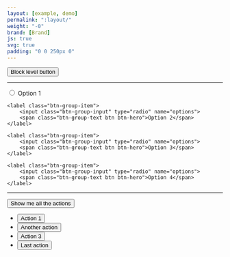 ```yaml
---
layout: [example, demo]
permalink: ":layout/"
weight: "-0"
brand: [Brand]
js: true
svg: true
padding: "0 0 250px 0"
---
```


<button type="button" class="btn btn-hero btn-lg btn-block">Block level button</button>

<hr>

<div class="btn-group btn-block">
	<label class="btn-group-item">
		<input class="btn-group-input" type="radio" name="options">
		<span class="btn-group-text btn btn-hero">Option 1</span>
	</label>

	<label class="btn-group-item">
		<input class="btn-group-input" type="radio" name="options">
		<span class="btn-group-text btn btn-hero">Option 2</span>
	</label>

	<label class="btn-group-item">
		<input class="btn-group-input" type="radio" name="options">
		<span class="btn-group-text btn btn-hero">Option 3</span>
	</label>

	<label class="btn-group-item">
		<input class="btn-group-input" type="radio" name="options">
		<span class="btn-group-text btn btn-hero">Option 4</span>
	</label>
</div>

<hr>

<div class="btn-dropdown js-dropdown btn-block" aria-haspopup="true">
	<button type="button" class="btn btn-hero btn-soft js-button-dropdown" aria-label="YOUR TITLE. Hit enter to open dropdown">
		<span class="btn-dropdown-caret">Show me all the actions</span>
	</button>
	<ul class="dropdown-menu js-button-dropdownbody dropdown-menu-sm" role="menu" aria-label="Hit the Esc key to close dropdown" tabindex="-1">
		<li><button class="btn btn-link">Action 1</button></li>
		<li><button class="btn btn-link">Another action</button></li>
		<li><button class="btn btn-link">Action 3</button></li>
		<li><button class="btn btn-link">Last action</button></li>
	</ul>
</div>